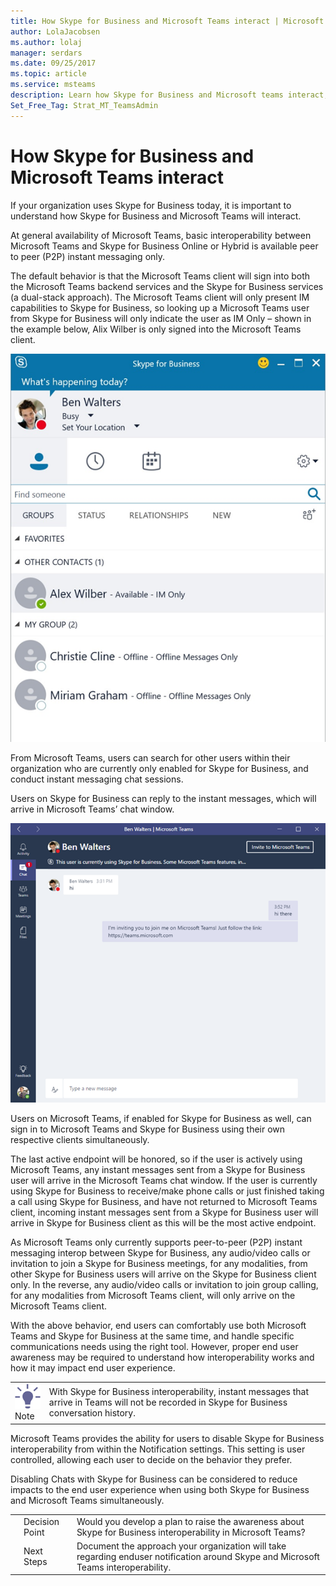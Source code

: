 ```yaml
---
title: How Skype for Business and Microsoft Teams interact | Microsoft Support
author: LolaJacobsen
ms.author: lolaj
manager: serdars
ms.date: 09/25/2017
ms.topic: article
ms.service: msteams
description: Learn how Skype for Business and Microsoft teams interact, from chats to calls.
Set_Free_Tag: Strat_MT_TeamsAdmin
---
```


How Skype for Business and Microsoft Teams interact
===================================================

If your organization uses Skype for Business today, it is important to understand how Skype for Business and Microsoft Teams will interact.

At general availability of Microsoft Teams, basic interoperability between Microsoft Teams and Skype for Business Online or Hybrid is available peer to peer (P2P) instant messaging only.

The default behavior is that the Microsoft Teams client will sign into both the Microsoft Teams backend services and the Skype for Business services (a dual-stack approach). The Microsoft Teams client will only present IM capabilities to Skype for Business, so looking up a Microsoft Teams user from Skype for Business will only indicate the user as IM Only – shown in the example below, Alix Wilber is only signed into the Microsoft Teams client.

![](media/Understand_how_Skype_for_Business_and_Microsoft_Teams_interact_image1.png)

From Microsoft Teams, users can search for other users within their organization who are currently only enabled for Skype for Business, and conduct instant messaging chat sessions.

Users on Skype for Business can reply to the instant messages, which will arrive in Microsoft Teams’ chat window.

![](media/Understand_how_Skype_for_Business_and_Microsoft_Teams_interact_image2.png)

Users on Microsoft Teams, if enabled for Skype for Business as well, can sign in to Microsoft Teams and Skype for Business using their own respective clients simultaneously.

The last active endpoint will be honored, so if the user is actively using Microsoft Teams, any instant messages sent from a Skype for Business user will arrive in the Microsoft Teams chat window. If the user is currently using Skype for Business to receive/make phone calls or just finished taking a call using Skype for Business, and have not returned to Microsoft Teams client, incoming instant messages sent from a Skype for Business user will arrive in Skype for Business client as this will be the most active endpoint.

As Microsoft Teams only currently supports peer-to-peer (P2P) instant messaging interop between Skype for Business, any audio/video calls or invitation to join a Skype for Business meetings, for any modalities, from other Skype for Business users will arrive on the Skype for Business client only. In the reverse, any audio/video calls or invitation to join group calling, for any modalities from Microsoft Teams client, will only arrive on the Microsoft Teams client.

With the above behavior, end users can comfortably use both Microsoft Teams and Skype for Business at the same time, and handle specific communications needs using the right tool. However, proper end user awareness may be required to understand how interoperability works and how it may impact end user experience.


|  |  |
|---------|---------|
|![](media/Understand_how_Skype_for_Business_and_Microsoft_Teams_interact_image3.png)<br>Note</br>      |With Skype for Business interoperability, instant messages that arrive in Teams will not be recorded in Skype for Business conversation history.         |

Microsoft Teams provides the ability for users to disable Skype for Business interoperability from within the Notification settings. This setting is user controlled, allowing each user to decide on the behavior they prefer.

Disabling Chats with Skype for Business can be considered to reduce impacts to the end user experience when using both Skype for Business and Microsoft Teams simultaneously.

||||
|---------|---------|---------|
||Decision Point|Would you develop a plan to raise the awareness about Skype for Business interoperability in Microsoft Teams?|
| |Next Steps|Document the approach your organization will take regarding enduser notification around Skype and Microsoft Teams interoperability.|
